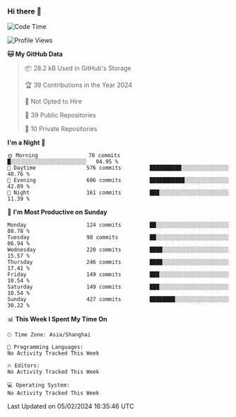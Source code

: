 ### Hi there 👋

<!--
**robinWongM/robinWongM** is a ✨ _special_ ✨ repository because its `README.md` (this file) appears on your GitHub profile.

Here are some ideas to get you started:

- 🔭 I’m currently working on ...
- 🌱 I’m currently learning ...
- 👯 I’m looking to collaborate on ...
- 🤔 I’m looking for help with ...
- 💬 Ask me about ...
- 📫 How to reach me: ...
- 😄 Pronouns: ...
- ⚡ Fun fact: ...
-->

<!--START_SECTION:waka-->
![Code Time](http://img.shields.io/badge/Code%20Time-180%20hrs%2010%20mins-blue)

![Profile Views](http://img.shields.io/badge/Profile%20Views-2-blue)

**🐱 My GitHub Data** 

> 📦 28.2 kB Used in GitHub's Storage 
 > 
> 🏆 39 Contributions in the Year 2024
 > 
> 🚫 Not Opted to Hire
 > 
> 📜 39 Public Repositories 
 > 
> 🔑 10 Private Repositories 
 > 
**I'm a Night 🦉** 

```text
🌞 Morning                70 commits          █░░░░░░░░░░░░░░░░░░░░░░░░   04.95 % 
🌆 Daytime                576 commits         ██████████░░░░░░░░░░░░░░░   40.76 % 
🌃 Evening                606 commits         ███████████░░░░░░░░░░░░░░   42.89 % 
🌙 Night                  161 commits         ███░░░░░░░░░░░░░░░░░░░░░░   11.39 % 
```
📅 **I'm Most Productive on Sunday** 

```text
Monday                   124 commits         ██░░░░░░░░░░░░░░░░░░░░░░░   08.78 % 
Tuesday                  98 commits          ██░░░░░░░░░░░░░░░░░░░░░░░   06.94 % 
Wednesday                220 commits         ████░░░░░░░░░░░░░░░░░░░░░   15.57 % 
Thursday                 246 commits         ████░░░░░░░░░░░░░░░░░░░░░   17.41 % 
Friday                   149 commits         ███░░░░░░░░░░░░░░░░░░░░░░   10.54 % 
Saturday                 149 commits         ███░░░░░░░░░░░░░░░░░░░░░░   10.54 % 
Sunday                   427 commits         ████████░░░░░░░░░░░░░░░░░   30.22 % 
```


📊 **This Week I Spent My Time On** 

```text
🕑︎ Time Zone: Asia/Shanghai

💬 Programming Languages: 
No Activity Tracked This Week

🔥 Editors: 
No Activity Tracked This Week

💻 Operating System: 
No Activity Tracked This Week
```


 Last Updated on 05/02/2024 16:35:46 UTC
<!--END_SECTION:waka-->
